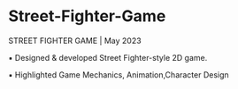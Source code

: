 # Street-Fighter-Game

STREET FIGHTER GAME | May 2023

▪ Designed & developed Street Fighter-style 2D game.

▪ Highlighted Game Mechanics, Animation,Character Design
